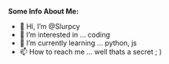 **Some Info About Me:**


- 👋 Hi, I’m @Slurpcy
- 👀 I’m interested in ... coding
- 🌱 I’m currently learning ... python, js
- 📫 How to reach me ... well thats a secret ; )

<!---
Slurpcy/Slurpcy is a ✨ special ✨ repository because its `README.md` (this file) appears on your GitHub profile.
You can click the Preview link to take a look at your changes.
--->
